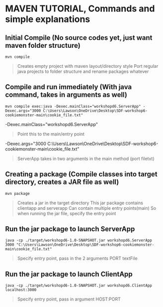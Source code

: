 # MAVEN TUTORIAL, Commands and simple explanations

## Initial Compile (No source codes yet, just want maven folder structure)
    mvn compile
>Creates empty project with maven layout/directory style
>Port regular java projects to folder structure and rename packages whatever




## Compile and run immediately (With java command, takes in arguments as well)
    mvn compile exec:java -Dexec.mainClass="workshopd6.ServerApp" -Dexec.args="3000 C:\Users\Lawson\OneDrive\Desktop\SDF-workshop6-cookiemonster-main\cookie_file.txt"

-Dexec.mainClass="workshopd6.ServerApp"
>Point this to the main/entry point

-Dexec.args="3000 C:\Users\Lawson\OneDrive\Desktop\SDF-workshop6-cookiemonster-main\cookie_file.txt"
>ServerApp takes in two arguments in the main method (port filetxt)

## Creating a package (Compile classes into target directory, creates a JAR file as well)
    mvn package
>Creates a jar in the target directory
>This jar package contains clientapp and serverapp
>Can contain multiple entry points(main)
>So when running the jar file, specify the entry point


## Run the jar package to launch ServerApp
    java -cp ./target/workshopd6-1.0-SNAPSHOT.jar workshopd6.ServerApp 3000 "C:\Users\Lawson\OneDrive\Desktop\SDF-workshop6-cookiemonster-main\cookie_file.txt"
>Specify entry point, pass in the 2 arguments PORT textFile

## Run the jar package to launch ClientApp
    java -cp ./target/workshopd6-1.0-SNAPSHOT.jar workshopd6.ClientApp localhost:3000
>Specify entry point, pass in argument HOST:PORT